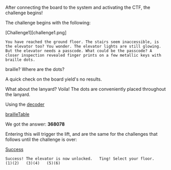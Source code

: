 After connecting the board to the system and activating the CTF, the challenge begins!

The challenge begins with the following:

[Challenge1][challenge1.png]

`You have reached the ground floor. The stairs seem inaccessible, is the elevator too? You wonder. The elevator lights are still glowing. But the elevator needs a passcode. What could be the passcode? A closer inspection revealed finger prints on a few metallic keys with braille dots.`

braille? Where are the dots?

A quick check on the board yield's no results.

What about the lanyard? Voila! The dots are conveniently placed throughout the lanyard.

Using the [decoder](https://twoblindbrothers.com/pages/braille) 

[brailleTable](braille.png)

We got the answer: **368078**

Entering this will trigger the lift, and are the same for the challenges that follows until the challenge is over:

[Success](nextchallenge,png)

`Success! The elevator is now unlocked.  
Ting! Select your floor.  
(1)(2)  
(3)(4)  
(5)(6)`
